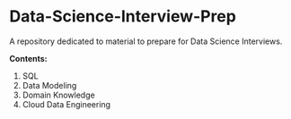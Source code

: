 # Data-Science-Interview-Prep
A repository dedicated to material to prepare for Data Science Interviews.

**Contents:**
1. SQL
2. Data Modeling 
3. Domain Knowledge
4. Cloud Data Engineering
